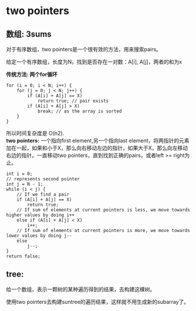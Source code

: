 # two pointers

## 数组: 3sums
对于有序数组，two pointers是一个很有效的方法，用来搜索pairs。

给定一个有序数组，长度为N，找到是否存在一对数：A[i], A[j]，两者的和为x

**传统方法: 两个for循环**
```
for (i = 0; i < N; i++) { 
    for (j = 0; j < N; j++) { 
        if (A[i] + A[j] == X) 
            return true; // pair exists 
        if (A[i] + A[j] > X) 
            break; // as the array is sorted 
    } 
} 
```
所以时间复杂度是 O(n2).  
**two pointers:**
一个指向first element,另一个指向last element，将两指针的元素加在一起，如果和小于X，那么向右移动左边的指针，如果大于X，那么向左移动右边的指针。一直移动two pointers，直到找到正确的pairs，或者left >= right为止。
```
int i = 0; 
// represents second pointer 
int j = N - 1; 
while (i < j) { 
    // If we find a pair 
    if (A[i] + A[j] == X) 
        return true;   
    // If sum of elements at current pointers is less, we move towards higher values by doing i++ 
    else if (A[i] + A[j] < X) 
        i++; 
    // If sum of elements at current pointers is more, we move towards lower values by doing j-- 
    else
        j--; 
} 
return false; 
```
## tree:
给一个数组，表示一颗树的某种遍历得到的结果，去构建这棵树。

使用two pointers去构建suntree的遍历结果，这样就不用生成新的subarray了。
